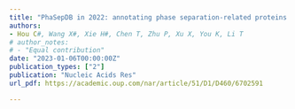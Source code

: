 ```yaml
---
title: "PhaSepDB in 2022: annotating phase separation-related proteins with droplet states, co-phase separation partners and other experimental information"
authors:
- Hou C#, Wang X#, Xie H#, Chen T, Zhu P, Xu X, You K, Li T
# author_notes:
# - "Equal contribution"
date: "2023-01-06T00:00:00Z"
publication_types: ["2"]
publication: "Nucleic Acids Res"
url_pdf: https://academic.oup.com/nar/article/51/D1/D460/6702591

---
```


